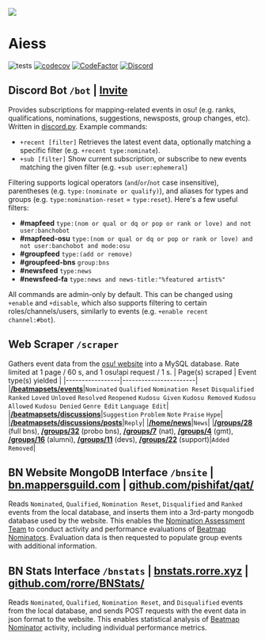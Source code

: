 ![](https://i.imgur.com/RR3937R.jpg)
# Aiess
![tests](https://github.com/Naxesss/Aiess/workflows/tests/badge.svg) [![codecov](https://codecov.io/gh/Naxesss/Aiess/branch/master/graph/badge.svg)](https://codecov.io/gh/Naxesss/Aiess) [![CodeFactor](https://www.codefactor.io/repository/github/naxesss/aiess/badge)](https://www.codefactor.io/repository/github/naxesss/aiess) [![Discord](https://img.shields.io/discord/420015424365789184.svg?label=&logo=discord&logoColor=ffffff&color=7389D8&labelColor=6A7EC2)](https://discord.gg/2XV5dcW)

## Discord Bot `/bot` | [Invite](https://discord.com/api/oauth2/authorize?client_id=680467769573244928&permissions=0&scope=bot)
Provides subscriptions for mapping-related events in osu! (e.g. ranks, qualifications, nominations, suggestions, newsposts, group changes, etc). Written in [discord.py](https://discordpy.readthedocs.io/). Example commands:
- `+recent [filter]` Retrieves the latest event data, optionally matching a specific filter (e.g. `+recent type:nominate`).
- `+sub [filter]` Show current subscription, or subscribe to new events matching the given filter (e.g. `+sub user:ephemeral`)

Filtering supports logical operators (`and`/`or`/`not` case insensitive), parentheses (e.g. `type:(nominate or qualify)`), and aliases for types and groups (e.g. `type:nomination-reset` = `type:reset`). Here's a few useful filters:
- **#mapfeed** `type:(nom or qual or dq or pop or rank or love) and not user:banchobot`
- **#mapfeed-osu** `type:(nom or qual or dq or pop or rank or love) and not user:banchobot and mode:osu`
- **#groupfeed** `type:(add or remove)`
- **#groupfeed-bns** `group:bns`
- **#newsfeed** `type:news`
- **#newsfeed-fa** `type:news and news-title:"%featured artist%"`

All commands are admin-only by default. This can be changed using `+enable` and `+disable`, which also supports filtering to certain roles/channels/users, similarly to events (e.g. `+enable recent channel:#bot`).

## Web Scraper `/scraper`
Gathers event data from the [osu! website](https://osu.ppy.sh) into a MySQL database. Rate limited at 1 page / 60 s, and 1 osu!api request / 1 s.
| Page(s) scraped | Event type(s) yielded |
|-----------------|-----------------------|
|**[/beatmapsets/events](https://osu.ppy.sh/beatmapsets/events)**|`Nominated` `Qualified` `Nomination Reset` `Disqualified` `Ranked` `Loved` `Unloved` `Resolved` `Reopened` `Kudosu Given` `Kudosu Removed` `Kudosu Allowed` `Kudosu Denied` `Genre Edit` `Language Edit`|
|**[/beatmapsets/discussions](https://osu.ppy.sh/beatmapsets/beatmap-discussions)**|`Suggestion` `Problem` `Note` `Praise` `Hype`|
|**[/beatmapsets/discussions/posts](https://osu.ppy.sh/beatmapsets/beatmap-discussion-posts)**|`Reply`|
|**[/home/news](https://osu.ppy.sh/home/news)**|`News`|
|**[/groups/28](https://osu.ppy.sh/groups/28)** (full bns), **[/groups/32](https://osu.ppy.sh/groups/32)** (probo bns), **[/groups/7](https://osu.ppy.sh/groups/7)** (nat), **[/groups/4](https://osu.ppy.sh/groups/4)** (gmt), **[/groups/16](https://osu.ppy.sh/groups/16)** (alumni), **[/groups/11](https://osu.ppy.sh/groups/11)** (devs), **[/groups/22](https://osu.ppy.sh/groups/22)** (support)|`Added` `Removed`|

## BN Website MongoDB Interface `/bnsite` | [bn.mappersguild.com](https://bn.mappersguild.com/) | [github.com/pishifat/qat/](https://github.com/pishifat/qat/)
Reads `Nominated`, `Qualified`, `Nomination Reset`, `Disqualified` and `Ranked` events from the local database, and inserts them into a 3rd-party mongodb database used by the website. This enables the [Nomination Assessment Team](https://osu.ppy.sh/help/wiki/People/The_Team/Nomination_Assessment_Team) to conduct activity and performance evaluations of [Beatmap Nominators](https://osu.ppy.sh/help/wiki/People/The_Team/Beatmap_Nominators). Evaluation data is then requested to populate group events with additional information.

## BN Stats Interface `/bnstats` | [bnstats.rorre.xyz](https://bnstats.rorre.xyz/) | [github.com/rorre/BNStats/](https://github.com/rorre/BNStats/)
Reads `Nominated`, `Qualified`, `Nomination Reset`, and `Disqualified` events from the local database, and sends POST requests with the event data in json format to the website. This enables statistical analysis of [Beatmap Nominator](https://osu.ppy.sh/help/wiki/People/The_Team/Beatmap_Nominators) activity, including individual performance metrics.
